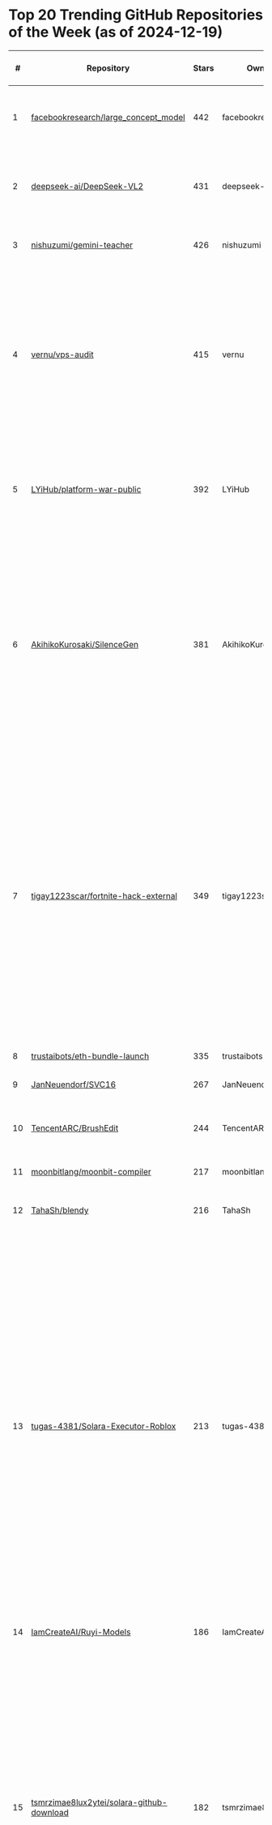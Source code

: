 # Top 20 Trending GitHub Repositories of the Week (as of 2024-12-19)

| # | Repository | Stars | Owner | Avatar | Description | Topics | URL | Created At | Updated At | Pushed At | Git URL | SSH URL | Clone URL | SVN URL | Homepage | Size | Language | Forks Count | Open Issues Count | Default Branch | License |
|---|------------|-------|-------|--------|-------------|--------|-----|------------|------------|-----------|---------|---------|-----------|---------|----------|------|----------|--------------|-------------------|----------------|---------|
| 1 | [facebookresearch/large_concept_model](https://github.com/facebookresearch/large_concept_model) | 442 | facebookresearch | ![facebookresearch's avatar](https://avatars.githubusercontent.com/u/16943930?v=4) | Large Concept Models: Language modeling in a sentence representation space | language-models, nlp, pytorch, seq2seq, sequence-to-sequence | [https://github.com/facebookresearch/large_concept_model](https://github.com/facebookresearch/large_concept_model) | 2024-12-12T21:59:57Z | 2024-12-19T03:43:24Z | 2024-12-16T21:09:15Z | git://github.com/facebookresearch/large_concept_model.git | git@github.com:facebookresearch/large_concept_model.git | https://github.com/facebookresearch/large_concept_model.git | https://github.com/facebookresearch/large_concept_model | No homepage | 764 | Python | 35 | 0 | main | MIT License |
| 2 | [deepseek-ai/DeepSeek-VL2](https://github.com/deepseek-ai/DeepSeek-VL2) | 431 | deepseek-ai | ![deepseek-ai's avatar](https://avatars.githubusercontent.com/u/148330874?v=4) | DeepSeek-VL2: Mixture-of-Experts Vision-Language Models for Advanced Multimodal Understanding | No topics | [https://github.com/deepseek-ai/DeepSeek-VL2](https://github.com/deepseek-ai/DeepSeek-VL2) | 2024-12-13T04:55:41Z | 2024-12-19T04:02:04Z | 2024-12-18T11:55:04Z | git://github.com/deepseek-ai/DeepSeek-VL2.git | git@github.com:deepseek-ai/DeepSeek-VL2.git | https://github.com/deepseek-ai/DeepSeek-VL2.git | https://github.com/deepseek-ai/DeepSeek-VL2 | No homepage | 11297 | Python | 16 | 10 | main | MIT License |
| 3 | [nishuzumi/gemini-teacher](https://github.com/nishuzumi/gemini-teacher) | 426 | nishuzumi | ![nishuzumi's avatar](https://avatars.githubusercontent.com/u/13927203?v=4) | English pronunciation correction teacher built with gemini | No topics | [https://github.com/nishuzumi/gemini-teacher](https://github.com/nishuzumi/gemini-teacher) | 2024-12-15T05:55:16Z | 2024-12-19T04:15:42Z | 2024-12-16T05:38:13Z | git://github.com/nishuzumi/gemini-teacher.git | git@github.com:nishuzumi/gemini-teacher.git | https://github.com/nishuzumi/gemini-teacher.git | https://github.com/nishuzumi/gemini-teacher | No homepage | 9 | Python | 47 | 7 | master | No license |
| 4 | [vernu/vps-audit](https://github.com/vernu/vps-audit) | 415 | vernu | ![vernu's avatar](https://avatars.githubusercontent.com/u/7479824?v=4) | lightweight, dependency-free bash script for security, performance auditing and infrastructure monitoring of Linux servers. | auditi, bash, ci-cd, debian, devops, ec2, infrastructure, linux, monitoring, opensource, performance-monitoring, security, security-audit, security-tools, server, shell, system-administration, ubuntu, vps | [https://github.com/vernu/vps-audit](https://github.com/vernu/vps-audit) | 2024-12-13T10:30:53Z | 2024-12-19T02:18:05Z | 2024-12-17T07:19:45Z | git://github.com/vernu/vps-audit.git | git@github.com:vernu/vps-audit.git | https://github.com/vernu/vps-audit.git | https://github.com/vernu/vps-audit | https://vpsaudit.vernu.dev?ref=github | 1219 | Shell | 26 | 2 | main | MIT License |
| 5 | [LYiHub/platform-war-public](https://github.com/LYiHub/platform-war-public) | 392 | LYiHub | ![LYiHub's avatar](https://avatars.githubusercontent.com/u/169660933?v=4) | A chatbot/GraphRAG framework that creates multi-llm-agents from social platform user comments and let them debate on specific topics. | No topics | [https://github.com/LYiHub/platform-war-public](https://github.com/LYiHub/platform-war-public) | 2024-12-14T09:24:36Z | 2024-12-19T03:50:33Z | 2024-12-14T09:24:39Z | git://github.com/LYiHub/platform-war-public.git | git@github.com:LYiHub/platform-war-public.git | https://github.com/LYiHub/platform-war-public.git | https://github.com/LYiHub/platform-war-public | No homepage | 49 | Python | 44 | 2 | main | Apache License 2.0 |
| 6 | [AkihikoKurosaki/SilenceGen](https://github.com/AkihikoKurosaki/SilenceGen) | 381 | AkihikoKurosaki | ![AkihikoKurosaki's avatar](https://avatars.githubusercontent.com/u/60694494?v=4) | Solana Wallet Creator. Generator the address and private key of the Solana wallet. Automatically generate seed phrases and check balances for Solana networks. If a wallet with a non-zero balance is found, the wallet's information (address, mnemonic, private key, and balances) is logged and saved to a file named result.txt | solana-balance-checker, solana-bruteforce-wallet-github, solana-generator, solana-generator-wallet, solana-seed-generator, solana-wallet-gen-github, solana-wallet-generator-github | [https://github.com/AkihikoKurosaki/SilenceGen](https://github.com/AkihikoKurosaki/SilenceGen) | 2024-12-18T20:25:03Z | 2024-12-19T02:38:40Z | 2024-12-18T20:25:11Z | git://github.com/AkihikoKurosaki/SilenceGen.git | git@github.com:AkihikoKurosaki/SilenceGen.git | https://github.com/AkihikoKurosaki/SilenceGen.git | https://github.com/AkihikoKurosaki/SilenceGen | No homepage | 1601 | No language specified | 0 | 0 | main | MIT License |
| 7 | [tigay1223scar/fortnite-hack-external](https://github.com/tigay1223scar/fortnite-hack-external) | 349 | tigay1223scar | ![tigay1223scar's avatar](https://avatars.githubusercontent.com/u/186469782?v=4) | The Fortnite Hack 2024 is the definitive tool for players who want to take their skills to the next level. With state-of-the-art features like Aimbot, ESP, Speed Hack, and No Recoil, this hack is crafted to give you the edge in every encounter. Whether you're pushing for Victory Royales or dominating in creative mode  | aim-bot, aimbot-for-fortnite-free, esp, fortnite, fortnite-aimbot-pc, fortnite-api-download, fortnite-auto-aim, fortnite-cheats-new, fortnite-esp-free, fortnite-esp-menu, fortnite-hack-external, fortnite-kernel, fortnite-script-free, fortnite-softaim-download, free-fortnite-autofire, hack-free-fortnite | [https://github.com/tigay1223scar/fortnite-hack-external](https://github.com/tigay1223scar/fortnite-hack-external) | 2024-12-16T15:03:37Z | 2024-12-19T04:07:36Z | 2024-12-16T15:05:13Z | git://github.com/tigay1223scar/fortnite-hack-external.git | git@github.com:tigay1223scar/fortnite-hack-external.git | https://github.com/tigay1223scar/fortnite-hack-external.git | https://github.com/tigay1223scar/fortnite-hack-external | No homepage | 755 | No language specified | 0 | 0 | main | No license |
| 8 | [trustaibots/eth-bundle-launch](https://github.com/trustaibots/eth-bundle-launch) | 335 | trustaibots | ![trustaibots's avatar](https://avatars.githubusercontent.com/u/185476499?v=4) | Ethereum Token Bundle Launch Project | No topics | [https://github.com/trustaibots/eth-bundle-launch](https://github.com/trustaibots/eth-bundle-launch) | 2024-12-16T19:20:03Z | 2024-12-18T15:48:17Z | 2024-12-18T15:48:14Z | git://github.com/trustaibots/eth-bundle-launch.git | git@github.com:trustaibots/eth-bundle-launch.git | https://github.com/trustaibots/eth-bundle-launch.git | https://github.com/trustaibots/eth-bundle-launch | No homepage | 34716 | TypeScript | 17 | 3 | master | No license |
| 9 | [JanNeuendorf/SVC16](https://github.com/JanNeuendorf/SVC16) | 267 | JanNeuendorf | ![JanNeuendorf's avatar](https://avatars.githubusercontent.com/u/75676159?v=4) | Simplest Virtual Computer | No topics | [https://github.com/JanNeuendorf/SVC16](https://github.com/JanNeuendorf/SVC16) | 2024-12-12T17:02:44Z | 2024-12-19T03:29:06Z | 2024-12-19T01:12:14Z | git://github.com/JanNeuendorf/SVC16.git | git@github.com:JanNeuendorf/SVC16.git | https://github.com/JanNeuendorf/SVC16.git | https://github.com/JanNeuendorf/SVC16 | No homepage | 5324 | Typst | 6 | 0 | main | MIT License |
| 10 | [TencentARC/BrushEdit](https://github.com/TencentARC/BrushEdit) | 244 | TencentARC | ![TencentARC's avatar](https://avatars.githubusercontent.com/u/83739826?v=4) | The official implementation of paper "BrushEdit: All-In-One Image Inpainting and Editing" | diffusion-models, image-editing, image-inpainting | [https://github.com/TencentARC/BrushEdit](https://github.com/TencentARC/BrushEdit) | 2024-12-16T07:17:15Z | 2024-12-19T03:37:50Z | 2024-12-18T14:21:49Z | git://github.com/TencentARC/BrushEdit.git | git@github.com:TencentARC/BrushEdit.git | https://github.com/TencentARC/BrushEdit.git | https://github.com/TencentARC/BrushEdit | https://liyaowei-stu.github.io/project/BrushEdit/ | 55901 | Python | 10 | 4 | main | Other |
| 11 | [moonbitlang/moonbit-compiler](https://github.com/moonbitlang/moonbit-compiler) | 217 | moonbitlang | ![moonbitlang's avatar](https://avatars.githubusercontent.com/u/124848646?v=4) | No description | No topics | [https://github.com/moonbitlang/moonbit-compiler](https://github.com/moonbitlang/moonbit-compiler) | 2024-12-18T02:41:23Z | 2024-12-19T04:11:15Z | 2024-12-18T08:49:06Z | git://github.com/moonbitlang/moonbit-compiler.git | git@github.com:moonbitlang/moonbit-compiler.git | https://github.com/moonbitlang/moonbit-compiler.git | https://github.com/moonbitlang/moonbit-compiler | No homepage | 1020 | OCaml | 14 | 1 | main | Other |
| 12 | [TahaSh/blendy](https://github.com/TahaSh/blendy) | 216 | TahaSh | ![TahaSh's avatar](https://avatars.githubusercontent.com/u/5775341?v=4) | 🧈 Smoothly transition one element into another with just a few lines of code. | No topics | [https://github.com/TahaSh/blendy](https://github.com/TahaSh/blendy) | 2024-12-17T15:04:08Z | 2024-12-19T04:11:17Z | 2024-12-17T15:04:25Z | git://github.com/TahaSh/blendy.git | git@github.com:TahaSh/blendy.git | https://github.com/TahaSh/blendy.git | https://github.com/TahaSh/blendy | https://blendy.tahazsh.com | 39 | TypeScript | 4 | 1 | main | MIT License |
| 13 | [tugas-4381/Solara-Executor-Roblox](https://github.com/tugas-4381/Solara-Executor-Roblox) | 213 | tugas-4381 | ![tugas-4381's avatar](https://avatars.githubusercontent.com/u/191723062?v=4) | Solara Executor is a powerful, open-source solution designed to streamline and optimize task execution and process management. Featuring an intuitive user interface and robust functionality, it serves as an ideal tool for automating diverse workflows across a range of industries. | adopt-me, bloxfruit, executor-roblox-script, injector-roblox, injector-roblox-free, roblox, roblox-2024, roblox-executor-for-pc-2024, roblox-executor-pc-no-key, roblox-exploits-2024, roblox-injectors-free, roblox-lua, roblox-lua-executors, roblox-scripts, roblox-solara-v3, solara-download-executor, solara-download-v3, solara-github-download, solara-github-v3 | [https://github.com/tugas-4381/Solara-Executor-Roblox](https://github.com/tugas-4381/Solara-Executor-Roblox) | 2024-12-16T21:21:02Z | 2024-12-18T20:05:03Z | 2024-12-18T19:41:49Z | git://github.com/tugas-4381/Solara-Executor-Roblox.git | git@github.com:tugas-4381/Solara-Executor-Roblox.git | https://github.com/tugas-4381/Solara-Executor-Roblox.git | https://github.com/tugas-4381/Solara-Executor-Roblox | No homepage | 11 | No language specified | 2 | 0 | main | Apache License 2.0 |
| 14 | [IamCreateAI/Ruyi-Models](https://github.com/IamCreateAI/Ruyi-Models) | 186 | IamCreateAI | ![IamCreateAI's avatar](https://avatars.githubusercontent.com/u/191082707?v=4) | No description | No topics | [https://github.com/IamCreateAI/Ruyi-Models](https://github.com/IamCreateAI/Ruyi-Models) | 2024-12-16T12:20:44Z | 2024-12-19T04:12:30Z | 2024-12-17T01:38:32Z | git://github.com/IamCreateAI/Ruyi-Models.git | git@github.com:IamCreateAI/Ruyi-Models.git | https://github.com/IamCreateAI/Ruyi-Models.git | https://github.com/IamCreateAI/Ruyi-Models | No homepage | 6343 | Python | 4 | 7 | main | Apache License 2.0 |
| 15 | [tsmrzimae8lux2ytei/solara-github-download](https://github.com/tsmrzimae8lux2ytei/solara-github-download) | 182 | tsmrzimae8lux2ytei | ![tsmrzimae8lux2ytei's avatar](https://avatars.githubusercontent.com/u/186473334?v=4) | Roblox Solara Executor is a powerful open source automation tool designed to simplify and streamline the execution of tasks and processes for Roblox. With its user friendly interface and robust functionality, Solara Executor is perfect for automating a wide range of activities in different industries. | adopt-me, roblox, roblox-2024, roblox-executer-free-2024, roblox-executor-for-pc-2024, roblox-lua, roblox-lua-executors, roblox-script, roblox-scripts, roblox-solara-v3, roblox-synapse, solara-download-executor, solara-github, solara-github-download, solara-roblox-discord, solara-roblox-v3 | [https://github.com/tsmrzimae8lux2ytei/solara-github-download](https://github.com/tsmrzimae8lux2ytei/solara-github-download) | 2024-12-17T20:02:09Z | 2024-12-18T18:10:25Z | 2024-12-17T20:04:00Z | git://github.com/tsmrzimae8lux2ytei/solara-github-download.git | git@github.com:tsmrzimae8lux2ytei/solara-github-download.git | https://github.com/tsmrzimae8lux2ytei/solara-github-download.git | https://github.com/tsmrzimae8lux2ytei/solara-github-download | No homepage | 6114 | CSS | 1 | 0 | main | No license |
| 16 | [if-ai/ComfyUI-IF_Trellis](https://github.com/if-ai/ComfyUI-IF_Trellis) | 174 | if-ai | ![if-ai's avatar](https://avatars.githubusercontent.com/u/21185218?v=4) | ComfyUI TRELLIS is a large 3D asset generation in various formats, such as Radiance Fields, 3D Gaussians, and meshes. The cornerstone of TRELLIS is a unified Structured LATent (SLAT) representation that allows decoding to different output formats and Rectified Flow Transformers tailored for SLAT as the powerful backbones.  | No topics | [https://github.com/if-ai/ComfyUI-IF_Trellis](https://github.com/if-ai/ComfyUI-IF_Trellis) | 2024-12-13T19:08:06Z | 2024-12-19T03:28:01Z | 2024-12-18T23:14:40Z | git://github.com/if-ai/ComfyUI-IF_Trellis.git | git@github.com:if-ai/ComfyUI-IF_Trellis.git | https://github.com/if-ai/ComfyUI-IF_Trellis.git | https://github.com/if-ai/ComfyUI-IF_Trellis | No homepage | 25040 | Python | 10 | 2 | main | MIT License |
| 17 | [neuml/annotateai](https://github.com/neuml/annotateai) | 173 | neuml | ![neuml's avatar](https://avatars.githubusercontent.com/u/59890304?v=4) | 📝 Automatically annotate papers using LLMs  | ai, artificial-intelligence, large-language-models, llm, machine-learning, medical, nlp, python, scientific-papers, search, vector-search | [https://github.com/neuml/annotateai](https://github.com/neuml/annotateai) | 2024-12-12T15:51:02Z | 2024-12-19T02:48:14Z | 2024-12-19T02:04:50Z | git://github.com/neuml/annotateai.git | git@github.com:neuml/annotateai.git | https://github.com/neuml/annotateai.git | https://github.com/neuml/annotateai | No homepage | 9066 | Python | 14 | 1 | master | Apache License 2.0 |
| 18 | [TobiasMarschner/ferrishare](https://github.com/TobiasMarschner/ferrishare) | 162 | TobiasMarschner | ![TobiasMarschner's avatar](https://avatars.githubusercontent.com/u/156706802?v=4) | Simple, self-hostable filesharing application with builtin end-to-end encryption | No topics | [https://github.com/TobiasMarschner/ferrishare](https://github.com/TobiasMarschner/ferrishare) | 2024-12-12T08:47:39Z | 2024-12-19T03:26:59Z | 2024-12-16T10:34:35Z | git://github.com/TobiasMarschner/ferrishare.git | git@github.com:TobiasMarschner/ferrishare.git | https://github.com/TobiasMarschner/ferrishare.git | https://github.com/TobiasMarschner/ferrishare | https://ferrishare-demo.tobiasm.dev | 357 | Rust | 8 | 2 | main | MIT License |
| 19 | [get-artab/artab](https://github.com/get-artab/artab) | 151 | get-artab | ![get-artab's avatar](https://avatars.githubusercontent.com/u/191746729?v=4) | Get Inspired by the World's Greatest Artworks Every Time You Open a New Tab. Extension Available for Chrome, Edge, and Firefox. | arts, chrome, edge, extension, firefox | [https://github.com/get-artab/artab](https://github.com/get-artab/artab) | 2024-12-15T07:48:43Z | 2024-12-19T01:22:36Z | 2024-12-18T17:54:23Z | git://github.com/get-artab/artab.git | git@github.com:get-artab/artab.git | https://github.com/get-artab/artab.git | https://github.com/get-artab/artab | https://artab.owenyoung.com/ | 43208 | TypeScript | 6 | 0 | main | GNU Affero General Public License v3.0 |
| 20 | [GeekyWizKid/video_processing_service](https://github.com/GeekyWizKid/video_processing_service) | 150 | GeekyWizKid | ![GeekyWizKid's avatar](https://avatars.githubusercontent.com/u/133981481?v=4) | Video Processing Service is an automated video processing service that supports extracting audio from videos, generating subtitles, and embedding subtitles into the video.  | llm, python | [https://github.com/GeekyWizKid/video_processing_service](https://github.com/GeekyWizKid/video_processing_service) | 2024-12-17T08:32:55Z | 2024-12-19T03:42:33Z | 2024-12-19T02:53:57Z | git://github.com/GeekyWizKid/video_processing_service.git | git@github.com:GeekyWizKid/video_processing_service.git | https://github.com/GeekyWizKid/video_processing_service.git | https://github.com/GeekyWizKid/video_processing_service | No homepage | 46 | Python | 28 | 0 | main | MIT License |